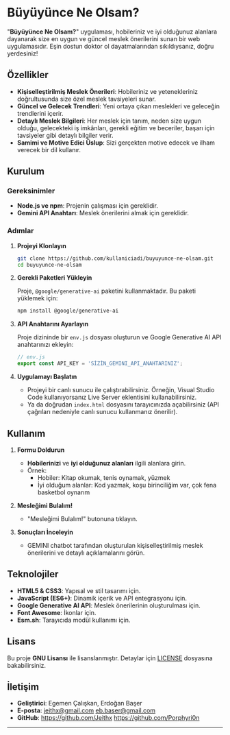 # Büyüyünce Ne Olsam?

"**Büyüyünce Ne Olsam?**" uygulaması, hobileriniz ve iyi olduğunuz alanlara dayanarak size en uygun ve güncel meslek önerilerini sunan bir web uygulamasıdır. Eşin dostun doktor ol dayatmalarından sıkıldıysanız, doğru yerdesiniz!

## Özellikler

- **Kişiselleştirilmiş Meslek Önerileri**: Hobileriniz ve yetenekleriniz doğrultusunda size özel meslek tavsiyeleri sunar.
- **Güncel ve Gelecek Trendleri**: Yeni ortaya çıkan meslekleri ve geleceğin trendlerini içerir.
- **Detaylı Meslek Bilgileri**: Her meslek için tanım, neden size uygun olduğu, gelecekteki iş imkânları, gerekli eğitim ve beceriler, başarı için tavsiyeler gibi detaylı bilgiler verir.
- **Samimi ve Motive Edici Üslup**: Sizi gerçekten motive edecek ve ilham verecek bir dil kullanır.

## Kurulum

### Gereksinimler

- **Node.js ve npm**: Projenin çalışması için gereklidir.
- **Gemini API Anahtarı**: Meslek önerilerini almak için gereklidir.

### Adımlar

1. **Projeyi Klonlayın**

   ```bash
   git clone https://github.com/kullaniciadi/buyuyunce-ne-olsam.git
   cd buyuyunce-ne-olsam
   ```

2. **Gerekli Paketleri Yükleyin**

   Proje, `@google/generative-ai` paketini kullanmaktadır. Bu paketi yüklemek için:

   ```bash
   npm install @google/generative-ai
   ```

3. **API Anahtarını Ayarlayın**

   Proje dizininde bir `env.js` dosyası oluşturun ve Google Generative AI API anahtarınızı ekleyin:

   ```javascript
   // env.js
   export const API_KEY = 'SİZİN_GEMINI_API_ANAHTARINIZ';
   ```

4. **Uygulamayı Başlatın**

   - Projeyi bir canlı sunucu ile çalıştırabilirsiniz. Örneğin, Visual Studio Code kullanıyorsanız Live Server eklentisini kullanabilirsiniz.
   - Ya da doğrudan `index.html` dosyasını tarayıcınızda açabilirsiniz (API çağrıları nedeniyle canlı sunucu kullanmanız önerilir).

## Kullanım

1. **Formu Doldurun**

   - **Hobilerinizi** ve **iyi olduğunuz alanları** ilgili alanlara girin.
   - Örnek:
     - Hobiler: Kitap okumak, tenis oynamak, yüzmek
     - İyi olduğum alanlar: Kod yazmak, koşu birinciliğim var, çok fena basketbol oynarım

2. **Mesleğimi Bulalım!**

   - "Mesleğimi Bulalım!" butonuna tıklayın.

3. **Sonuçları İnceleyin**

   - GEMINI chatbot tarafından oluşturulan kişiselleştirilmiş meslek önerilerini ve detaylı açıklamalarını görün.

## Teknolojiler

- **HTML5 & CSS3**: Yapısal ve stil tasarımı için.
- **JavaScript (ES6+)**: Dinamik içerik ve API entegrasyonu için.
- **Google Generative AI API**: Meslek önerilerinin oluşturulması için.
- **Font Awesome**: İkonlar için.
- **Esm.sh**: Tarayıcıda modül kullanımı için.


## Lisans

Bu proje **GNU Lisansı** ile lisanslanmıştır. Detaylar için [LICENSE](LICENSE) dosyasına bakabilirsiniz.

## İletişim

- **Geliştirici**: Egemen Çalışkan, Erdoğan Başer
- **E-posta**: jeithx@gmail.com eb.baser@gmail.com
- **GitHub**: https://github.com/Jeithx https://github.com/Porphyri0n

---

